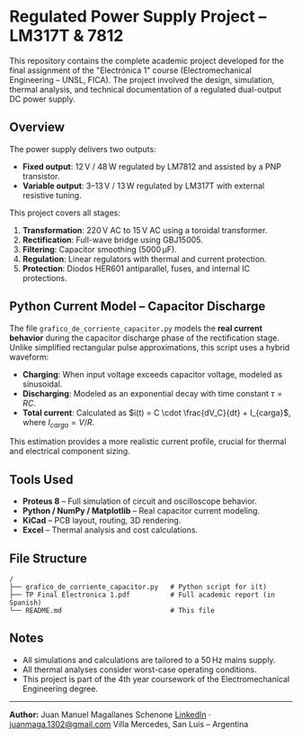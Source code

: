 # Regulated Power Supply Project – LM317T & 7812

This repository contains the complete academic project developed for the final assignment of the "Electrónica 1" course (Electromechanical Engineering – UNSL, FICA). The project involved the design, simulation, thermal analysis, and technical documentation of a regulated dual-output DC power supply.

## Overview

The power supply delivers two outputs:

* **Fixed output**: 12 V / 48 W regulated by LM7812 and assisted by a PNP transistor.
* **Variable output**: 3–13 V / 13 W regulated by LM317T with external resistive tuning.

This project covers all stages:

1. **Transformation**: 220 V AC to 15 V AC using a toroidal transformer.
2. **Rectification**: Full-wave bridge using GBJ15005.
3. **Filtering**: Capacitor smoothing (5000 µF).
4. **Regulation**: Linear regulators with thermal and current protection.
5. **Protection**: Diodos HER601 antiparallel, fuses, and internal IC protections.

## Python Current Model – Capacitor Discharge

The file `grafico_de_corriente_capacitor.py` models the **real current behavior** during the capacitor discharge phase of the rectification stage. Unlike simplified rectangular pulse approximations, this script uses a hybrid waveform:

* **Charging**: When input voltage exceeds capacitor voltage, modeled as sinusoidal.
* **Discharging**: Modeled as an exponential decay with time constant $\tau = RC$.
* **Total current**: Calculated as $i(t) = C \cdot \frac{dV_C}{dt} + I_{carga}$, where $I_{carga} = V/R$.

This estimation provides a more realistic current profile, crucial for thermal and electrical component sizing.

## Tools Used

* **Proteus 8** – Full simulation of circuit and oscilloscope behavior.
* **Python / NumPy / Matplotlib** – Real capacitor current modeling.
* **KiCad** – PCB layout, routing, 3D rendering.
* **Excel** – Thermal analysis and cost calculations.

## File Structure

```
/
├── grafico_de_corriente_capacitor.py   # Python script for i(t)
├── TP Final Electronica 1.pdf          # Full academic report (in Spanish)
└── README.md                           # This file
```

## Notes

* All simulations and calculations are tailored to a 50 Hz mains supply.
* All thermal analyses consider worst-case operating conditions.
* This project is part of the 4th year coursework of the Electromechanical Engineering degree.

---

**Author:** Juan Manuel Magallanes Schenone
[LinkedIn](https://www.linkedin.com/in/juanmaga1302) · [juanmaga.1302@gmail.com](mailto:juanmaga.1302@gmail.com)
Villa Mercedes, San Luis – Argentina
